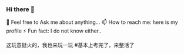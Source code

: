 ### Hi there 👋

💬 Feel free to Ask me about anything...
📫 How to reach me: here is my profile
⚡ Fun fact: I do not know either..

这玩意挺火的，我也来玩一玩
#基本上考完了，来整活了

<!--
**Ma-27/Ma-27** is a ✨ _special_ ✨ repository because its `README.md` (this file) appears on your GitHub profile.

Here are some ideas to get you started:

- 🔭 I’m currently working on ...
- 🌱 I’m currently learning ...
- 👯 I’m looking to collaborate on ...
- 🤔 I’m looking for help with ...
- 💬 Ask me about ...
- 📫 How to reach me: ...
- 😄 Pronouns: ...
- ⚡ Fun fact: ...
-->
